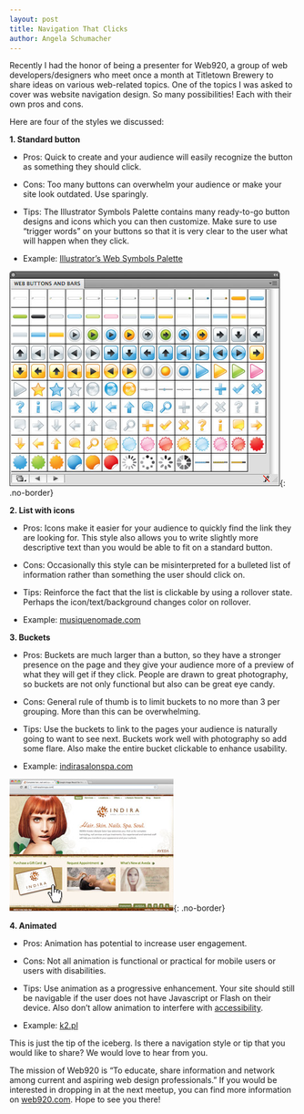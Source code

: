 ```yaml
---
layout: post
title: Navigation That Clicks
author: Angela Schumacher
---
```


Recently I had the honor of being a presenter for Web920, a group of web developers/designers who meet once a month at Titletown Brewery to share ideas on various web-related topics. One of the topics I was asked to cover was website navigation design. So many possibilities! Each with their own pros and cons.

Here are four of the styles we discussed:

**1. Standard button**

- Pros: Quick to create and your audience will easily recognize the button as something they should click.

- Cons: Too many buttons can overwhelm your audience or make your site look outdated. Use sparingly.

- Tips: The Illustrator Symbols Palette contains many ready-to-go button designs and icons which you can then customize. Make sure to use “trigger words” on your buttons so that it is very clear to the user what will happen when they click.

- Example: [Illustrator’s Web Symbols Palette](http://www.smashingmagazine.com/2011/09/16/an-in-depth-study-of-symbols-in-illustrator-cs5/)

![](/img/symbols-palette.jpg){: .no-border}

**2. List with icons**

- Pros: Icons make it easier for your audience to quickly find the link they are looking for. This style also allows you to write slightly more descriptive text than you would be able to fit on a standard button.

- Cons: Occasionally this style can be misinterpreted for a bulleted list of information rather than something the user should click on.

- Tips: Reinforce the fact that the list is clickable by using a rollover state. Perhaps the icon/text/background changes color on rollover.

- Example: [musiquenomade.com](http://www.musiquenomade.com/#!/northern-collection)

**3. Buckets**

- Pros: Buckets are much larger than a button, so they have a stronger presence on the page and they give your audience more of a preview of what they will get if they click. People are drawn to great photography, so buckets are not only functional but also can be great eye candy.

- Cons: General rule of thumb is to limit buckets to no more than 3 per grouping. More than this can be overwhelming.

- Tips: Use the buckets to link to the pages your audience is naturally going to want to see next. Buckets work well with photography so add some flare. Also make the entire bucket clickable to enhance usability.

- Example: [indirasalonspa.com](http://indirasalonspa.com/)

![](/img/indirasalonspa.jpg){: .no-border}

**4. Animated**

- Pros: Animation has potential to increase user engagement.

- Cons: Not all animation is functional or practical for mobile users or users with disabilities.

- Tips: Use animation as a progressive enhancement. Your site should still be navigable if the user does not have Javascript or Flash on their device. Also don’t allow animation to interfere with [accessibility](http://www.w3.org/standards/webdesign/accessibility).

- Example: [k2.pl](http://www.k2.pl/#!/pl/strona-glowna/)

This is just the tip of the iceberg. Is there a navigation style or tip that you would like to share? We would love to hear from you.

The mission of Web920 is “To educate, share information and network among current and aspiring web design professionals.” If you would be interested in dropping in at the next meetup, you can find more information on [web920.com](https://www.web920.com/). Hope to see you there!
